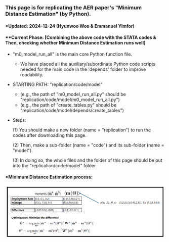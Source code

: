 ### This page is for replicating the AER paper's "Minimum Distance Estimation" (by Python).
#### *Updated: 2024-12-24 (Hyunwoo Woo & Emmanuel Yimfor)
#### **Current Phase: [Combining the above code with the STATA codes & Then, checking whether Minimum Distance Estimation runs well]

- "m0_model_run_all" is the main core Python function file.
  - We have placed all the auxiliary/subordinate Python code scripts needed for the main code in the 'depends' folder to improve readability.

- STARTING PATH: "replication/code/model"
  - (e.g., the path of "m0_model_run_all.py" should be "replication/code/model/m0_model_run_all.py")
  - (e.g., the path of "create_tables.py" should be "replication/code/model/depends/create_tables")


- Steps:

  (1) You should make a new folder (name = "replication") to run the codes after downloading this page.

  (2) Then, make a sub-folder (name = "code") and its sub-folder (name = "model").

  (3) In doing so, the whole files and the folder of this page should be put into the "replication/code/model" folder.

#### *Minimum Distance Estimation process:
![Example Image](mde_img.png)
